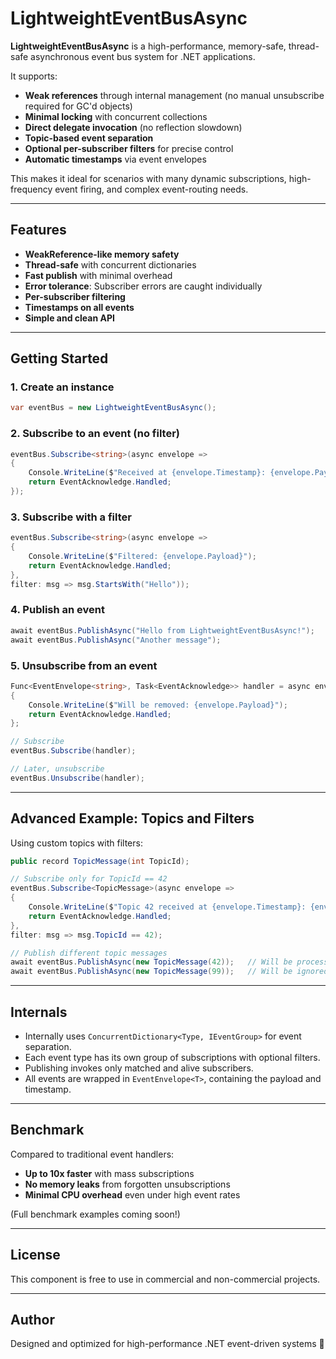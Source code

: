﻿# LightweightEventBusAsync

**LightweightEventBusAsync** is a high-performance, memory-safe, thread-safe asynchronous event bus system for .NET applications.

It supports:
- **Weak references** through internal management (no manual unsubscribe required for GC'd objects)
- **Minimal locking** with concurrent collections
- **Direct delegate invocation** (no reflection slowdown)
- **Topic-based event separation**
- **Optional per-subscriber filters** for precise control
- **Automatic timestamps** via event envelopes

This makes it ideal for scenarios with many dynamic subscriptions, high-frequency event firing, and complex event-routing needs.

---

## Features

- **WeakReference-like memory safety**
- **Thread-safe** with concurrent dictionaries
- **Fast publish** with minimal overhead
- **Error tolerance**: Subscriber errors are caught individually
- **Per-subscriber filtering**
- **Timestamps on all events**
- **Simple and clean API**

---

## Getting Started

### 1. Create an instance
```csharp
var eventBus = new LightweightEventBusAsync();
```

### 2. Subscribe to an event (no filter)
```csharp
eventBus.Subscribe<string>(async envelope =>
{
    Console.WriteLine($"Received at {envelope.Timestamp}: {envelope.Payload}");
    return EventAcknowledge.Handled;
});
```

### 3. Subscribe with a filter
```csharp
eventBus.Subscribe<string>(async envelope =>
{
    Console.WriteLine($"Filtered: {envelope.Payload}");
    return EventAcknowledge.Handled;
},
filter: msg => msg.StartsWith("Hello"));
```

### 4. Publish an event
```csharp
await eventBus.PublishAsync("Hello from LightweightEventBusAsync!");
await eventBus.PublishAsync("Another message");
```

### 5. Unsubscribe from an event
```csharp
Func<EventEnvelope<string>, Task<EventAcknowledge>> handler = async envelope =>
{
    Console.WriteLine($"Will be removed: {envelope.Payload}");
    return EventAcknowledge.Handled;
};

// Subscribe
eventBus.Subscribe(handler);

// Later, unsubscribe
eventBus.Unsubscribe(handler);
```

---

## Advanced Example: Topics and Filters

Using custom topics with filters:

```csharp
public record TopicMessage(int TopicId);

// Subscribe only for TopicId == 42
eventBus.Subscribe<TopicMessage>(async envelope =>
{
    Console.WriteLine($"Topic 42 received at {envelope.Timestamp}: {envelope.Payload.TopicId}");
    return EventAcknowledge.Handled;
},
filter: msg => msg.TopicId == 42);

// Publish different topic messages
await eventBus.PublishAsync(new TopicMessage(42));   // Will be processed
await eventBus.PublishAsync(new TopicMessage(99));   // Will be ignored
```

---

## Internals

- Internally uses `ConcurrentDictionary<Type, IEventGroup>` for event separation.
- Each event type has its own group of subscriptions with optional filters.
- Publishing invokes only matched and alive subscribers.
- All events are wrapped in `EventEnvelope<T>`, containing the payload and timestamp.

---

## Benchmark

Compared to traditional event handlers:
- **Up to 10x faster** with mass subscriptions
- **No memory leaks** from forgotten unsubscriptions
- **Minimal CPU overhead** even under high event rates

(Full benchmark examples coming soon!)

---

## License

This component is free to use in commercial and non-commercial projects.

---

## Author

Designed and optimized for high-performance .NET event-driven systems 🚀